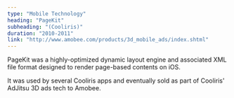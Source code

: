 ```yaml
---
type: "Mobile Technology"
heading: "PageKit"
subheading: "(Cooliris)"
duration: "2010-2011"
link: "http://www.amobee.com/products/3d_mobile_ads/index.shtml"
---
```


PageKit was a highly-optimized dynamic layout engine and associated XML file format designed to render page-based contents on iOS.

It was used by several Cooliris apps and eventually sold as part of Cooliris' AdJitsu 3D ads tech to Amobee.
